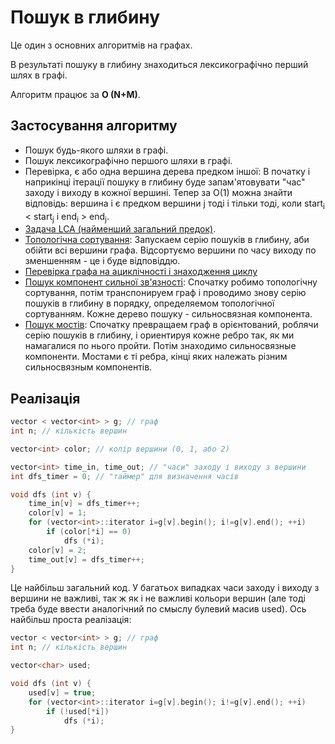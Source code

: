 # Пошук в глибину

Це один з основних алгоритмів на графах.

В результаті пошуку в глибину знаходиться лексикографічно перший шлях в графі.

Алгоритм працює за **O (N+M)**.

## Застосування алгоритму

* Пошук будь-якого шляхи в графі.
* Пошук лексикографічно першого шляхи в графі.
* Перевірка, є або одна вершина дерева предком іншої:
В початку і наприкінці ітерації пошуку в глибину буде запам'ятовувати "час" заходу і виходу в кожної вершині. Тепер за O(1) можна знайти відповідь: вершина i є предком вершини j тоді і тільки тоді, коли start<sub>i</sub> < start<sub>j</sub> і end<sub>i</sub> > end<sub>j</sub>.
* [Задача LCA (найменший загальний предок)](lca).
* [Топологічна сортування](topological_sort):
Запускаем серію пошуків в глибину, аби обійти всі вершини графа. Відсортуємо вершини по часу виходу по зменшенням - це і буде відповіддю.
* [Перевірка графа на ациклічності і знаходження циклу](finding_cycle)
* [Пошук компонент сильної зв'язності](strong_connected_components):
Спочатку робимо топологічну сортування, потім транспонируем граф і проводимо знову серію пошуків в глибину в порядку, определяемом топологічної сортуванням. Кожне дерево пошуку - сильносвязная компонента.
* [Пошук мостів](bridge_searching):
Спочатку превращаем граф в орієнтований, роблячи серію пошуків в глибину, і ориентируя кожне ребро так, як ми намагалися по нього пройти. Потім знаходимо сильносвязные компоненти. Мостами є ті ребра, кінці яких належать різним сильносвязным компонентів.

## Реалізація

<!--- TODO: specify code snippet id -->
``` cpp
vector < vector<int> > g; // граф
int n; // кількість вершин

vector<int> color; // колір вершини (0, 1, або 2)

vector<int> time_in, time_out; // "часи" заходу і виходу з вершини
int dfs_timer = 0; // "таймер" для визначення часів

void dfs (int v) {
    time_in[v] = dfs_timer++;
    color[v] = 1;
    for (vector<int>::iterator i=g[v].begin(); i!=g[v].end(); ++i)
        if (color[*i] == 0)
            dfs (*i);
    color[v] = 2;
    time_out[v] = dfs_timer++;
}
```
Це найбільш загальний код. У багатьох випадках часи заходу і виходу з вершини не важливі, так ж як і не важливі кольори вершин (але тоді треба буде ввести аналогічний по смыслу булевий масив used). Ось найбільш проста реалізація:

<!--- TODO: specify code snippet id -->
``` cpp
vector < vector<int> > g; // граф
int n; // кількість вершин

vector<char> used;

void dfs (int v) {
    used[v] = true;
    for (vector<int>::iterator i=g[v].begin(); i!=g[v].end(); ++i)
        if (!used[*i])
            dfs (*i);
}
```
